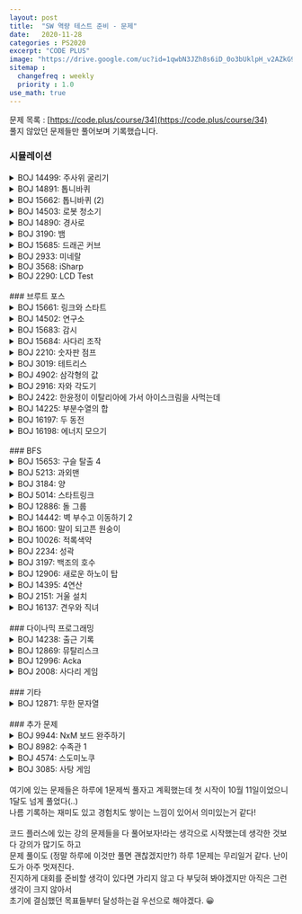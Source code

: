 ```yaml
---
layout: post
title:  "SW 역량 테스트 준비 - 문제"
date:   2020-11-28
categories : PS2020
excerpt: "CODE PLUS"
image: "https://drive.google.com/uc?id=1qwbN3JZh8s6iD_0o3bUklpH_v2AZkG9k"
sitemap :
  changefreq : weekly
  priority : 1.0
use_math: true
---
```

문제 목록 : [https://code.plus/course/34](https://code.plus/course/34)<br>
풀지 않았던 문제들만 풀어보며 기록했습니다.<br>

### 시뮬레이션
<!-- BOJ 14499 : 주사위 굴리기 -->
<details>
<summary>BOJ 14499: 주사위 굴리기</summary>
<div markdown="1">
Link : [https://www.acmicpc.net/problem/14499](https://www.acmicpc.net/problem/14499)<br>
<img src="https://drive.google.com/uc?id=1oOx92IS7jGxbVUM2o3fPFH5jpmsF5n0D" width="100%" height="100%" title="13023.png" alt="?"/><br>

### solution
<script src="https://gist.github.com/yooniversal/f0788d59bc2cc75c7f8cb5c08fd521ac.js"></script>

처음에 문제 설명이 이해가 안가서 좀 애먹었는데<br>
만약 TC에서 출력이 왜 그렇게 나오는지 알았다면 푸는데까지는 그렇게 어렵지 않다.<br>
주사위가 동서남북으로 굴러갈 때 각 값이 어디로 이동해야 하는지만 안다면 적당히 구현해주면 된다.

</div>
</details>

<!-- BOJ 14891 : 톱니바퀴 -->
<details>
<summary>BOJ 14891: 톱니바퀴</summary>
<div markdown="1">
Link : [https://www.acmicpc.net/problem/14891](https://www.acmicpc.net/problem/14891)<br>
<img src="https://drive.google.com/uc?id=1AA0WT1sMydxkKYn1kFYhP4tgthnXcCjA" width="100%" height="100%" title="13023.png" alt="?"/><br>

### solution
<script src="https://gist.github.com/yooniversal/280c6bf720a784ba5bc61589e7dabc18.js"></script>

문제 설명을 따라서 그대로 구현만 하면 된다. 별도로 설명할게 없다.<br>
다만 TC 출력을 처음에 계속 틀려서 뭐가 문젠지 계속 찾아봤는데 적어보자면<br>
처음에 회전할 톱니바퀴의 번호와 방향을 각각 n_0, dir이라고 했을 때<br>
n_0, dir이 먼저 회전되고 이웃한 톱니바퀴는 회전된 n_0 톱니바퀴의 N, S극을 기준으로 회전하는줄 알았다.<br>
그래서 당연히 큐에다 넣고 돌렸는데 계속 엉뚱한 답이 나왔었다..<br>
<br>
사실은 회전된 상태가 기준이 되지 않고 **아무것도 회전하지 않은 초기 상태**에서<br>
n_0부터 이웃된 톱니바퀴로 나아가면서 회전할지 하지 않을지 여부를 체크한 뒤<br>
마지막에 모조리 처리를 해주어야 한다.

</div>
</details>

<!-- BOJ 15662 : 톱니바퀴 (2)-->
<details>
<summary>BOJ 15662: 톱니바퀴 (2)</summary>
<div markdown="1">
Link : [https://www.acmicpc.net/problem/15662](https://www.acmicpc.net/problem/15662)<br>
<img src="https://drive.google.com/uc?id=1ys6rhT8tMZkXG_Ymjss5WySu_7idebbD" width="100%" height="100%" title="13023.png" alt="?"/><br>

### solution
<script src="https://gist.github.com/yooniversal/06b0947dbd9a90079f86fb948e33e275.js"></script>

위에서 풀었던 [BOJ 14891: 톱니바퀴](https://www.acmicpc.net/problem/14891)에서 톱니바퀴 갯수와 출력 내용만 다르다.<br>
적절히 수정해주면 된다.

</div>
</details>

<!-- BOJ 14503 : 로봇 청소기 -->
<details>
<summary>BOJ 14503: 로봇 청소기</summary>
<div markdown="1">
Link : [https://www.acmicpc.net/problem/14503](https://www.acmicpc.net/problem/14503)<br>
<img src="https://drive.google.com/uc?id=1ys6rhT8tMZkXG_Ymjss5WySu_7idebbD" width="100%" height="100%" title="13023.png" alt="?"/><br>

### solution
<script src="https://gist.github.com/yooniversal/9e638e66e9e62f237ff95e169e753c16.js"></script>

뭔가 BFS처럼 보이는 문제지만 현재 위치와 주변 상태를 가지고 1개의 위치만 컨트롤하기 때문에<br>
단순한 구현 문제라고 볼 수 있겠다. 문제에서 제시한 대로 착실하게 구현하면 된다.

</div>
</details>

<!-- BOJ 14890 : 경사로 -->
<details>
<summary>BOJ 14890: 경사로</summary>
<div markdown="1">
Link : [https://www.acmicpc.net/problem/14890](https://www.acmicpc.net/problem/14890)<br>
<img src="https://drive.google.com/uc?id=1S_sP9IhN1y4vT0pJpKLuhqa5dn_8K2Zj" width="100%" height="100%" title="13023.png" alt="?"/><br>

### solution
<script src="https://gist.github.com/yooniversal/07e31c69d734d01c9237f8c95648901e.js"></script>

지켜야 할 조건이 조금 많다. 구현의 묘미는 모든 조건을 빠뜨리지 않도록 꼼꼼히 체크해야하는 점인거 같다.<br>
짜는 동안 구현해야하는 부분중 일부를 머릿속으로만 생각하다가 잊어버려서 나중에 애를 좀 먹었다.<br>
한 행 혹은 한 열을 양쪽으로 스위핑하면서 모든 조건을 통과하면 **지나갈 수 있는 길**로 체크했는데<br>
어렵진 않지만 행과 열을 드나들다보니 좀 헷갈린다. 인덱스를 잘못 적어놔서 이 부분에서도 많이 틀렸다.<br>
전체적으로 구현이 어렵다는 느낌보다는 실수할 여지가 많다는게 더 짚이는 문제.

</div>
</details>

<!-- BOJ 3190 : 뱀 -->
<details>
<summary>BOJ 3190: 뱀</summary>
<div markdown="1">
Link : [https://www.acmicpc.net/problem/3190](https://www.acmicpc.net/problem/3190)<br>
<img src="https://drive.google.com/uc?id=1yUWJevgz1sa060mjgkTxXmNN6kSl6Al-" width="100%" height="100%" title="13023.png" alt="?"/><br>

### solution
<script src="https://gist.github.com/yooniversal/d7a5146bf1a7bc8bd07c4442683e648b.js"></script>

개인적으로 난이도에 비해 구현이 빡셌다. 코드가 길어져서 그런 생각이 들었나 싶기도 하다.<br>
head, tail을 제외한 부분을 body라고 하면 기본적으로 움직이는 방향은 선발대인 head의 기록을 따라간다.<br>
꼬리가 없는 상태에서 사과를 1개 먹으면 tail이 생성되며, 그 다음부터는 body가 생성되는 식이다.<br>
body와 tail을 분리시킨 이유는 head가 특정 time이 돼서 방향을 바꿀 때 맵에 방향을 기록하도록 했는데,<br>
나같은 경우 사과를 먹으면 기존의 body, tail은 값을 유지하도록 하고 이전 head의 위치를 body에 업데이트 하는 방식을 취했다.<br>
이렇게 하면 body에 업데이트되는 녀석은 push_back 되는 바람에 맨 뒤에 위치하게 되고 tail보다 뒤에 위치한다.<br>
맵에 기록된 L, D를 tail이 밟았을 때 없애도록 장치를 만들어놨는데 tail보다 뒤에 나오면 문제가 생길거 같다는 생각이 들었다.<br>
때문에 body와 tail을 분리하도록 했고, 이 때문에 예외 처리가 좀 많아져 코드가 다소 지저분해졌다.<br>
<br>
시뮬레이션 특성상 (난이도가 높지 않다면) 어느 정도 비효율성을 감안하기 때문에 AC받는 코드 유형이 다양해지는게<br>
시뮬레이션 문제의 묘미라고 생각이 든다. 푸는데 좀 오래걸렸다. ㅠㅠ

</div>
</details>

<!-- BOJ 15685 : 드래곤 커브 -->
<details>
<summary>BOJ 15685: 드래곤 커브</summary>
<div markdown="1">
Link : [https://www.acmicpc.net/problem/15685](https://www.acmicpc.net/problem/15685)<br>
<img src="https://drive.google.com/uc?id=144PlvmE8w3svWYIzQr88q_RKWJjxPxbv" width="100%" height="100%" title="13023.png" alt="?"/><br>

### solution
<script src="https://gist.github.com/yooniversal/5ee8f8a971098929017247f003bc256b.js"></script>

직접 TC를 분석해보면 규칙을 금방 찾을 수 있다.<br>
이전까지 그린 방향을 역순으로 탐색하면서 시계방향으로 1번씩 돌려가며 이동하고<br>
이동할 때마다 현재 위치를 표시해준다.<br>
마지막엔 현재 위치를 포함해 오른쪽, 밑, 오른쪽밑(대각선) 총 4칸이 차있으면 값을 갱신해주면 된다.

</div>
</details>

<!-- BOJ 2933 : 미네랄 -->
<details>
<summary>BOJ 2933: 미네랄</summary>
<div markdown="1">
Link : [https://www.acmicpc.net/problem/2933](https://www.acmicpc.net/problem/2933)<br>
<img src="https://drive.google.com/uc?id=1gTEUyXkRiMmYKlJMeUJ69O4v-VgHf1ya" width="100%" height="100%" title="13023.png" alt="?"/><br>

### solution
<script src="https://gist.github.com/yooniversal/572ea171a5bb59a9b64ef82b07a37f30.js"></script>

클러스터를 통째로 컨트롤해야 하기때문에 각 점이 어느 클러스터에 속해있는지 표시하면서 진행했다.<br>
각 턴이 돌아갈 때마다 어떤 클러스터가 밑으로 내려갈지 모르기 때문에 각 클러스터의 번호를 매번 부여해줘야 했다.<br>
또한 각 클러스터가 얼마나 밑으로 내려가야 하는지를 체크하고 구현하는게 좀 까다로웠는데,<br>
각 클러스터의 바닥에 해당되는 미네랄들이 밑으로 얼마나 내려가야하는지 모두 체크한 후 그 중 최솟값이<br>
최종적으로 내려가야하는 거리라는걸 늦게 깨달아서 시간이 오래 걸렸다.

</div>
</details>

<!-- BOJ 3568 : iSharp -->
<details>
<summary>BOJ 3568: iSharp</summary>
<div markdown="1">
Link : [https://www.acmicpc.net/problem/3568](https://www.acmicpc.net/problem/3568)<br>
<img src="https://drive.google.com/uc?id=19iDbKhm6ReBT8pGO_oOoiHJhu4CbKXiv" width="100%" height="100%" title="13023.png" alt="?"/><br>

### solution
<script src="https://gist.github.com/yooniversal/356883356e924a3e321f5728462048ae.js"></script>

변수명의 길이가 1보다 클 수 있다는걸 주의하면 어렵지 않은 문제.

</div>
</details>

<!-- BOJ 2290 : LCD Test -->
<details>
<summary>BOJ 2290: LCD Test</summary>
<div markdown="1">
Link : [https://www.acmicpc.net/problem/2290](https://www.acmicpc.net/problem/2290)<br>
<img src="https://drive.google.com/uc?id=1UY8uQZYRojzCN4Di2L9Q2-KhpqWT3V4t" width="100%" height="100%" title="13023.png" alt="?"/><br>

### solution
<script src="https://gist.github.com/yooniversal/90733284cb0e884f02f0230a1d486f09.js"></script>

각 숫자가 그려지는 패턴만 파악하면 되는 문제다.<br>
어디가 반복되고 어느 기호가 입력받는 s에 대해서 영향을 받는지 파악하면 된다.<br>
세로로 출력하는게 아니고 가로로 출력함에 주의.

</div>
</details>

<br>
### 브루트 포스
<!-- BOJ 15661 : 링크와 스타트 -->
<details>
<summary>BOJ 15661: 링크와 스타트</summary>
<div markdown="1">
Link : [https://www.acmicpc.net/problem/15661](https://www.acmicpc.net/problem/15661)<br>
<img src="https://drive.google.com/uc?id=1gJCpnbh1XxTeli70UX2wkMZX-VEkdQd2" width="100%" height="100%" title="13023.png" alt="?"/><br>

### solution
<script src="https://gist.github.com/yooniversal/4fb94fe9701339aedd8f47312eba775c.js"></script>

[BOJ 14889: 스타트와 링크](https://www.acmicpc.net/problem/14889)와 사실상 같은 문제다.<br>
위 문제에서는 N이 짝수로 주어지고 각 팀의 멤버 수가 동일하게 N/2로 나뉘게 된다.<br>
하지만 이 문제에서는 각 팀 멤버 수가 1명 이상이고 짝수로 떨어진다는 보장이 없다.<br>
<br>
총 인원수가 N이라고 하면 각 팀 멤버 수만 고려했을 때 나오는 경우의 수는 N-1가지이다.<br>
[1, N-1], [2, N-2], ... [N-2, 2], [N-1, 1]이 되는데 사실 가운데의 경우를 제외하고는 고려할 필요가 없다.<br>
이 문제에서는 각 팀 멤버들의 시너지 합을 각각 r1, r2라 했을 때 |r1-r2|의 최소를 구해야 한다.<br>
[1, N-1], [2, N-2] 등의 경우 |r1-r2|가 다른 케이스에 비해 더 크게 나올 수밖에 없다.<br>
<br>
따라서 짝수의 경우 당연히 [N/2, N/2]를, 홀수의 경우 [N/2, N/2+1]을 고려하면 된다.<br>
string에 담고 순열을 돌려 모든 케이스를 탐색하도록 했다.

</div>
</details>

<!-- BOJ 14502 : 연구소 -->
<details>
<summary>BOJ 14502: 연구소</summary>
<div markdown="1">
Link : [https://www.acmicpc.net/problem/14502](https://www.acmicpc.net/problem/14502)<br>
<img src="https://drive.google.com/uc?id=1zeOBt-spQZx1pEhv1EIJ5YpTB4fWW9Nz" width="100%" height="100%" title="13023.png" alt="?"/><br>

### solution
<script src="https://gist.github.com/yooniversal/4465b734aea7e37854ffc7575a3d9ab5.js"></script>

벽을 3개 세워 버이러스의 확산을 최대한 막아야한다. 단, 벽은 무조건 3개를 세워야 한다.<br>
주목할 점은 세로, 가로의 상한선이 8이라는 점이다. 고려해야 할 케이스가 굉장히 적다.<br>
모든 빈 칸(0)에 대해서 벽을 3개 세우기 위해 3중 for문을 이용해도 문제없다. 즉, 브루트 포스로 풀면 된다.

</div>
</details>

<!-- BOJ 15683 : 감시 -->
<details>
<summary>BOJ 15683: 감시</summary>
<div markdown="1">
Link : [https://www.acmicpc.net/problem/15683](https://www.acmicpc.net/problem/15683)<br>
<img src="https://drive.google.com/uc?id=1wCuZpjGdhOAtpEpJNF7juUMmyNgV-ar0" width="100%" height="100%" title="13023.png" alt="?"/><br>

### solution
<script src="https://gist.github.com/yooniversal/7928442e54875e6d70b3518c6360298f.js"></script>

세로, 가로의 상한선이 굉장히 적다. 효율성을 크게 따질 필요가 없는 구현 문제에 속한다고 보면 되겠다.<br>
이 문제가 조금 까다로워질 수 있는건 같은 종류의 CCTV도 각각의 방향이 독립적으로 행동돼야 한다는 점이다.<br>
그리고 다행히도 CCTV는 최대 8개까지만 설치된다. 때문에 맘놓고 재귀로 마지막 CCTV까지 넘어가도록 짤 수 있었다.<br>
solve()는 마지막 CCTV에 도달했을 때 답을 갱신하는데, 만약 맵에 CCTV가 없을 경우 예외처리를 해줘야 한다.<br>
<br>
예전에 구현 문제 유형을 찾아보면서 시도했다가 풀지 못한 문제라 좌절했던 기억이 나는데 이번엔 풀어서 다행이다!

</div>
</details>

<!-- BOJ 15684 : 사다리 조작 -->
<details>
<summary>BOJ 15684: 사다리 조작</summary>
<div markdown="1">
Link : [https://www.acmicpc.net/problem/15684](https://www.acmicpc.net/problem/15684)<br>
<img src="https://drive.google.com/uc?id=1T5hYNWVq_Dv2UzPOOoRVQd4NlaCbsXmZ" width="100%" height="100%" title="13023.png" alt="?"/><br>

### solution
<script src="https://gist.github.com/yooniversal/20d56dd7d19b8c14a22fdf362a7fe7dc.js"></script>

단순한 브루트 포스 문제다. 시간 제한에 거의 걸친 상태로 아슬아슬하게 풀었다.<br>
해당되지 않는 조건은 깔끔하게 가지치기를 해주는게 기본인데 사실 그렇게까지 하지 않아도 풀리는 문제도 꽤 많다.<br>
다만 이 문제의 경우 (내가 푼 것처럼 짰다면) 가지치기를 해주지 않으면 TLE를 면하기 힘들어 보인다.<br>
<br>
구현 문제가 다 그러하듯이 문제 설명에 충실해 짜주면 되지만 생각보다 고려하지 못하는 부분들이 종종 있다.<br>
이 문제에서는 내가 놓은 다리가 옆의 다리와 연결되는지 또는 허공에 다리를 놓는지 꼭 체크해줘야 한다.<br>
이미 놓은 곳에 다리를 놓는다면 WA를 받을 가능성이 높다.

</div>
</details>

<!-- BOJ 2210 : 숫자판 점프 -->
<details>
<summary>BOJ 2210: 숫자판 점프</summary>
<div markdown="1">
Link : [https://www.acmicpc.net/problem/2210](https://www.acmicpc.net/problem/2210)<br>
<img src="https://drive.google.com/uc?id=1HAF99nXel5SAFSKIMa8uLD0v80GqYFb0" width="100%" height="100%" title="13023.png" alt="?"/><br>

### solution
<script src="https://gist.github.com/yooniversal/80d13339ec9dce5f5eb10352e89708ea.js"></script>

상하좌우를 돌면서 만들 수 있는 모든 경우의 수를 구하는 문제.<br>
6자리만 채우면 돼서 BFS로 돌리고 중복 여부는 맵으로 처리했다.

</div>
</details>

<!-- BOJ 3019 : 테트리스 -->
<details>
<summary>BOJ 3019: 테트리스</summary>
<div markdown="1">
Link : [https://www.acmicpc.net/problem/3019](https://www.acmicpc.net/problem/3019)<br>
<img src="https://drive.google.com/uc?id=1hhGyutIXOSCFuBcr7nTd6Qb-7nc9yzcr" width="100%" height="100%" title="13023.png" alt="?"/><br>

### solution
<script src="https://gist.github.com/yooniversal/a6d3de21523874f1e8bab753f6b441a8.js"></script>

각 블럭이 바닥에 닿는 면만 체크해주면 된다.

</div>
</details>

<!-- BOJ 4902 : 삼각형의 값 -->
<details>
<summary>BOJ 4902: 삼각형의 값</summary>
<div markdown="1">
Link : [https://www.acmicpc.net/problem/4902](https://www.acmicpc.net/problem/4902)<br>
<img src="https://drive.google.com/uc?id=1lRaJoj6PpI_ec4DQFEmFtCgQUgLN8r5b" width="100%" height="100%" title="13023.png" alt="?"/><br>

### solution
<script src="https://gist.github.com/yooniversal/7ce7624fbb7fef72e5007c59718b7915.js"></script>

구현하기가 생각보다 빡센 문제다.<br>
크기별로, 위치별로 만들어질 수 있는 모든 삼각형을 고려하면서 그 합을 구해야 하는데 이 부분이 좀 까다로웠다.<br>
N의 범위가 명시돼있지 않은 상황에서 임의로 배열을 선언해서 시도하는건 무의미하다고 생각해서<br>
결론적으로는 힙처럼 각 레벨에 인덱스들이 속하도록 하고 이를 수식으로 처리해줘야 했다.<br>
놓치기 쉬운 부분이 있는데 **역삼각형**도 고려해줘야 한다. 이게 좀 까다롭다.<br>
<br>
시간 초과를 받는다면 인덱스를 하나씩 탐색하며 더하고 있을 확률이 높다.<br>
부분합으로 빠르게 구해주자.

</div>
</details>

<!-- BOJ 2916 : 자와 각도기 -->
<details>
<summary>BOJ 2916: 자와 각도기</summary>
<div markdown="1">
Link : [https://www.acmicpc.net/problem/2916](https://www.acmicpc.net/problem/2916)<br>
<img src="https://drive.google.com/uc?id=1pQsYQhAIQ1HO87GyDKGuOeq2NCLfaGru" width="100%" height="100%" title="13023.png" alt="?"/><br>

### solution
<script src="https://gist.github.com/yooniversal/8138ce557879a33db926cd1760a7fe0f.js"></script>

범위가 적기도 하고 만들어질 수 있는 값이 [0, 360)이어서 브루트 포스로 풀 수 있는 것 같다.<br>
유의할 점은 같은 각을 **여러 번 이용할 수 있고**, 380의 경우 20으로, -20의 경우 340으로 만들어줘야 한다.

</div>
</details>

<!-- BOJ 2422 : 한윤정이 이탈리아에 가서 아이스크림을 사먹는데 -->
<details>
<summary>BOJ 2422: 한윤정이 이탈리아에 가서 아이스크림을 사먹는데</summary>
<div markdown="1">
Link : [https://www.acmicpc.net/problem/2422](https://www.acmicpc.net/problem/2422)<br>
<img src="https://drive.google.com/uc?id=1tvBWIKu3iFnJYBsYM6hlxk0LezJlunbz" width="100%" height="100%" title="13023.png" alt="?"/><br>

### solution
<script src="https://gist.github.com/yooniversal/9520f9ed19a7872b2ffa856510968737.js"></script>

단순 DFS 문제.

</div>
</details>

<!-- BOJ 14225 : 부분수열의 합 -->
<details>
<summary>BOJ 14225: 부분수열의 합</summary>
<div markdown="1">
Link : [https://www.acmicpc.net/problem/14225](https://www.acmicpc.net/problem/14225)<br>
<img src="https://drive.google.com/uc?id=1j0Q0yLIUKOAm_bBO3_wk-YMswFtQTchh" width="100%" height="100%" title="13023.png" alt="?"/><br>

### solution
<script src="https://gist.github.com/yooniversal/9bba776fc04e9be958e548fed63cc350.js"></script>

최대 20자리밖에 안돼서 비트마스킹으로 처리했다.<br>
테마에 딱 맞는 브루트 포스 문제. DFS로 풀어도 되고 딱히 설명할게 없다.

</div>
</details>

<!-- BOJ 16197 : 두 동전 -->
<details>
<summary>BOJ 16197: 두 동전</summary>
<div markdown="1">
Link : [https://www.acmicpc.net/problem/16197](https://www.acmicpc.net/problem/16197)<br>
<img src="https://drive.google.com/uc?id=1Pln7dhxdmNV9hEOVTZYWdTYuBVcLeZ3L" width="100%" height="100%" title="13023.png" alt="?"/><br>

### solution
<script src="https://gist.github.com/yooniversal/a5933a31dacd1bf8df163757595b0056.js"></script>

위치가 서로 다른 동전 2개가 주어지고 단 1개만 빠지도록 하는 최소 이동 횟수를 구해야 한다.<br>
두 동전이 같은 방향으로 동시에 이동한다는 점이 이 문제의 특징이며<br>
각 동전이 이동됐을 때의 상황을 케이스별로 나눠서 처리해야 한다. 가짓수가 많지 않다!<br>
최소 이동 횟수를 구하는 문제여서 BFS로 풀었고 생각보다 구현이 쉬운 편이었다.

</div>
</details>

<!-- BOJ 16198 : 에너지 모으기 -->
<details>
<summary>BOJ 16198: 에너지 모으기</summary>
<div markdown="1">
Link : [https://www.acmicpc.net/problem/16198](https://www.acmicpc.net/problem/16198)<br>
<img src="https://drive.google.com/uc?id=12FNGt_TqQ4FySfYbS3UPfkginfqCdNV9" width="100%" height="100%" title="13023.png" alt="?"/><br>

### solution
<script src="https://gist.github.com/yooniversal/e154ea81c4933210490f6e742ad68b3b.js"></script>

선택된 원소를 제거하면서 진행하는데 특화된 자료형과 메소드가 있었다면 더할 나위 없겠지만<br>
나는 그런 자료형을 몰라서 N도 10까지밖에 안늘어나니 브루트 포스로 해결했다.

</div>
</details>

<br>
### BFS
<!-- BOJ 15653: 구슬 탈출 4 -->
<details>
<summary>BOJ 15653: 구슬 탈출 4</summary>
<div markdown="1">
Link : [https://www.acmicpc.net/problem/15653](https://www.acmicpc.net/problem/15653)<br>
<img src="https://drive.google.com/uc?id=1RNSuzEIfsVqdQ2iWux94osnQI2KwLKKF" width="100%" height="100%" title="13023.png" alt="?"/><br>

<details>
<summary>Solution</summary>
<div markdown="1">
<script src="https://gist.github.com/yooniversal/16c5a0a4078b205cacea846e95f90a45.js"></script>
</div>
</details>

코드가 너무 길어서 접었다(..)<br>
이 문제는 [BOJ 13460: 구슬 탈출 2](https://www.acmicpc.net/problem/13460)에서 움직이는 횟수가 10번 이상일 경우 -1을 출력하는<br>
조건만 사라진 상태라서 이전에 썼던 코드 중 1줄만 지워서 AC를 받았다.<br>
(전에 풀면서 너무 고생했던 기억이 나서 처음부터 짜기가 싫었다)<br>
<br>
움직인 횟수가 10회 이상일 때 while문을 빠져나오도록 하는 줄만 삭제했는데 통과할 수 있었던 이유는<br>
빨간 구슬을 구멍으로 빼낼 수 없는 상황이 되려면 지나갔던 위치를 계속 도는 경우만 존재하므로(무한 루프)<br>
이 케이스는 중복을 체크하는 조건문(chk)에서 탈락이 되기 때문에 다시 큐로 들어가지 않는다.<br>
따라서 계속 돌려주면 큐가 비게되고 마지막에 -1을 출력하게 된다.<br>
나중에 시간이 되면 줄을 좀 줄여봐야겠다. 너무 길다..

</div>
</details>

<!-- BOJ 5213: 과외맨 -->
<details>
<summary>BOJ 5213: 과외맨</summary>
<div markdown="1">
Link : [https://www.acmicpc.net/problem/5213](https://www.acmicpc.net/problem/5213)<br>
<img src="https://drive.google.com/uc?id=1VpyBoaQIdekZnmefdIP8EtuZddkG1nHq" width="100%" height="100%" title="13023.png" alt="?"/><br>

### solution
<script src="https://gist.github.com/yooniversal/00029642f28a351d036bb62c7a2c0c8b.js"></script>

문제 설명이 엄청 길다. 놀랍게도 절반 이상이 푸는데 필요없는 내용이다!<br>
행 번호가 홀수인지 짝수인지에 따라서 놓을 수 있는 타일 수도 다르고 놓이는 블록의 바운더리도 다르다.<br>
전형적인 BFS지만 생각보다 까다롭다.<br>
마지막으로 도달한 타일 번호를 END번이라 하면 직전에 있었던 타일 번호를 PREV[END]에 저장하고<br>
시작점까지 역으로 도달하면서 답을 만들면 된다.<br>
다른 타일로 옮겨갈 때에는 인접한 블럭의 수가 서로 같아야 하고 같은 타일이면 상관없음에 유의하자.<br>
<br>
**마지막 줄의 마지막 타일로 이동할 수 없는 경우가 존재할 수 있다. 이 경우에는 번호가 가장 큰 타일로 이동하면 된다.**<br>
나같은 경우 이 말이 이해가 안가서 qna, 다른 분들의 풀이를 참고하면서 알아봤는데<br>
도달할 수 있는 타일 중에 번호가 제일 높은 타일로 이동하라는 말임을 알게됐다. (위 코드에선 target이 해당됨)<br>
어차피 마지막 줄 반대편의 타일이 가장 높은 타일 번호이므로 어쨌거나 **도달 가능한 가장 높은 번호의 타일**을 찾으면 되겠다.

</div>
</details>

<!-- BOJ 3184: 양 -->
<details>
<summary>BOJ 3184: 양</summary>
<div markdown="1">
Link : [https://www.acmicpc.net/problem/3184](https://www.acmicpc.net/problem/3184)<br>
<img src="https://drive.google.com/uc?id=1QatOAnb8LgmLv82vRFEpUBO1iYxBBNeT" width="100%" height="100%" title="13023.png" alt="?"/><br>

### solution
<script src="https://gist.github.com/yooniversal/39811ba9bf50f4b84afa0d6991fc3ffb.js"></script>

영역별로 있는 양과 늑대의 수를 파악해 답을 갱신하는 문제. DFS 풀이.<br>
[BOJ 3187: 양치기 꿍](https://www.acmicpc.net/problem/3187)과 아예 같은 문제.

</div>
</details>

<!-- BOJ 5014: 스타트링크 -->
<details>
<summary>BOJ 5014: 스타트링크</summary>
<div markdown="1">
Link : [https://www.acmicpc.net/problem/5014](https://www.acmicpc.net/problem/5014)<br>
<img src="https://drive.google.com/uc?id=1nd5JO77FqY1h9mDIfIljfTRr7ByhJoZm" width="100%" height="100%" title="13023.png" alt="?"/><br>

### solution
<script src="https://gist.github.com/yooniversal/69ba8727b5b5390969263d46e7fdef30.js"></script>

현재 위치에서 위로 U, 아래로 D만큼 움직일 수 있고 G층까지 도달할 수 있는 최소 횟수를 출력하는 BFS 문제다.<br>
변수가 딱히 많지 않아서 구현하는데 어렵지 않다.<br>
2번 TC를 검토해보면 알겠지만 이동하려는 층이 F층을 넘으면 안된다. 당연히 0층 이하로도 이동할 수 없다.<br>
이 점만 유의한다면 쉽게 통과할 수 있다.

</div>
</details>

<!-- BOJ 12886: 돌 그룹 -->
<details>
<summary>BOJ 12886: 돌 그룹</summary>
<div markdown="1">
Link : [https://www.acmicpc.net/problem/12886](https://www.acmicpc.net/problem/12886)<br>
<img src="https://drive.google.com/uc?id=10GSl0z2nxenL5h-N7H7Lf-ATFr7gNiT5" width="100%" height="100%" title="13023.png" alt="?"/><br>

### solution
<script src="https://gist.github.com/yooniversal/49e0956b33ba844851e777500b904b97.js"></script>

BFS라는 컨셉으로 풀긴 했으나 A, B, C가 갈 수록 값이 어떻게 변할지 가늠이 가지 않았었다. (생각이 짧았었다)<br>
때문에 중복을 체크하는 chk를 정적인 배열로 선언해 O(1)만에 처리하는 일반적인 방법말고 map을 사용했다.<br>
map으로 중복을 체크해도 풀리긴 풀린다. 시간 제한이 2초여서 넉넉하게 돌아간다.<br>
(넘겨주는 자료형에 따라 달라질 수 있는데 640ms부터 1168ms까지 나왔었다. 정말 무식하게 풀었다)<br>
<br>
이렇게 오래걸릴리 없다고 생각이 들어서 찾아보고 정리를 해서 코드를 고쳤더니 16ms까지 받을 수 있었다.<br>
위 코드는 수정된 코드이며 수정한 부분에 대한 아이디어는 다음과 같다.<br>
```
1. 수정하려는 대상 X, Y에 대해서 작은게 X고 큰게 Y라면 각각 X+X, Y-X이다. 변화량이 0이다.
즉, 총합은 일정하게 유지된다.
2. A, B, C가 주어졌을 때, 종류마다 '몇 개'가 있는지 궁금하지 어떤 '종류'인지는 알 필요가 없다.<br>
즉, 순서가 중요하지 않다는 말이다. 때문에 정렬을 통해 항상 값을 오름차순으로 유지하자.
3. 위의 1, 2번을 종합하면 SUM = A+B+C라고 했을 때 항상 C=SUM-(A+B)를 의미한다.
값 2개가 정해지면 나머지 값은 정해진다는 말이다. 때문에 chk를 2차원 배열로 설정하면 된다.
4. 인풋으로 들어오는 A, B, C의 상한은 각각 500이다. 즉 SUM의 상한은 1500이 된다.
그러므로 chk[1501][1501]로 선언하면 메모리 상으로 문제가 발생하지 않는다.
```

</div>
</details>

<!-- BOJ 14442: 벽 부수고 이동하기 2 -->
<details>
<summary>BOJ 14442: 벽 부수고 이동하기 2</summary>
<div markdown="1">
Link : [https://www.acmicpc.net/problem/14442](https://www.acmicpc.net/problem/14442)<br>
<img src="https://drive.google.com/uc?id=1oLvSWM5nOMNRqeGLYN4ge-ibUoGiGEL6" width="100%" height="100%" title="13023.png" alt="?"/><br>

### solution
<script src="https://gist.github.com/yooniversal/79b7bb2bbd4db295a71993dd6c20f111.js"></script>

벽을 k개 이하로 부수면서 도착 지점으로 가는 최단 경로를 구하는 문제다.<br>
일반적인 길찾기 문제처럼 BFS 구조를 유지하되 조금 다른점이 있는데 정리하면 다음과 같다.<br>

벽을 부순 횟수는 다른 경로에 영향을 준다.<br>
(x, y)로 도달하는 경로1, 경로2가 존재하고 각각 도달했을 때 벽을 부숴온 횟수가 a, b라고 하자. (a>=b)<br>
BFS는 최단 경로를 취하므로 각각의 경로는 (x, y)에 최단 경로로 도착한다.<br>
<br>
경로2가 경로1보다 먼저 도착한 상태라고 가정하면<br>
이 때 벽을 더 많이(또는 같게) 부숴온 경로1은 경로2보다 벽을 더 부술 기회가 없으므로<br>
이후에 벽을 부숴서 최단거리로 도착하는 경우를 놓칠 수 있으므로 업데이트하지 않는다.<br>
반대로 경로1이 먼저 도착했다면 경로2가 벽을 덜 부쉈으므로 경로1의 흔적을 무시하고 나아가면 된다.<br>
<br>
위 코드에서 chk[x][y]는 (x, y)에 도착했을 때 부숴온 벽의 갯수를 의미한다.<br>
일반적인 BFS라면 중복 체크용으로 bool 타입으로 설정했겠지만 위의 내용을 반영하기 위해 int 타입으로 설정해줬다.

</div>
</details>

<!-- BOJ 1600: 말이 되고픈 원숭이 -->
<details>
<summary>BOJ 1600: 말이 되고픈 원숭이</summary>
<div markdown="1">
Link : [https://www.acmicpc.net/problem/1600](https://www.acmicpc.net/problem/1600)<br>
<img src="https://drive.google.com/uc?id=1UGWvLWOq751BJ6dwUmvPRoTZc6jr3kVG" width="100%" height="100%" title="13023.png" alt="?"/><br>

### solution
<script src="https://gist.github.com/yooniversal/3c35b37a5f5550f504d14844164cf9f7.js"></script>

바로 위에서 푼 [문제](https://www.acmicpc.net/problem/14442)에서 풀었던 방법으로 풀어본다고 막 제출했다가 다 틀렸다.<br>
하지만 주목해야할 점은 비슷하다. 위에선 벽을 부순 횟수였다면 여기선 **말의 움직임 가능 횟수**가 포인트다.<br>
중복을 체크하는 배열을 잘 설정해야 하는데, 위 코드에서는 chk[x][y][k]로 설정했고<br>
말의 움직임으로 이동할 경우 chk[nx][ny][k-1]을, 걸어갈 때는 chk[nx][ny][k]를 체크해주면 된다.<br>
((nx, ny)는 다음으로 이동할 좌표를 말한다)

</div>
</details>

<!-- BOJ 10026: 적록색약 -->
<details>
<summary>BOJ 10026: 적록색약</summary>
<div markdown="1">
Link : [https://www.acmicpc.net/problem/10026](https://www.acmicpc.net/problem/10026)<br>
<img src="https://drive.google.com/uc?id=1LhiqqINmzqxAx4xt1TZ3QlCXQ8ufoHNB" width="100%" height="100%" title="13023.png" alt="?"/><br>

### solution
<script src="https://gist.github.com/yooniversal/50546e435a16b9f23c8bcae65cac53b4.js"></script>

[BOJ 1012: 유기농 배추](https://www.acmicpc.net/problem/1012)와 같은 문제.<br>
BFS로는 풀이가 떠오르지 않아서 DFS로 풀었다.

</div>
</details>

<!-- BOJ 2234: 성곽 -->
<details>
<summary>BOJ 2234: 성곽</summary>
<div markdown="1">
Link : [https://www.acmicpc.net/problem/2234](https://www.acmicpc.net/problem/2234)<br>
<img src="https://drive.google.com/uc?id=1AL4Yw30pbK2eivHXGhXAOBkWVUB51hyI" width="100%" height="100%" title="13023.png" alt="?"/><br>

### solution
<script src="https://gist.github.com/yooniversal/79d1215107ea19df6e8ebbaff804bdd2.js"></script>

DFS로 풀었다.<br>
각 영역을 조사하면서 그 영역의 갯수 그리고 넓이(용량)의 정보를 얻는게 먼저다.<br>
이를 위해서 DFS로 탐색하도록 했으며, 이 문제는 특이하게도 벽의 정보를 비트마스킹으로 처리해야 한다.<br>
또한 벽을 1개만 제거했을 때 얻을 수 있는 가장 넓은 방의 크기를 얻기 위해 인접한 방의 정보가 있어야 한다!<br>
<br>
영역밖으로 넘어가는 부분은 OOB(x, y)로 처리해 넘어가지 못하도록 했고,<br>
그렇지 않은 경우엔 지나갔는지 중복 체크를 하기 전에 이동하려는 위치로 가는 길에 벽이 쳐져있는지 확인해준다.<br>
쳐져있다면 다른 영역일 가능성이 있다는 뜻이므로 그 영역의 방번호와 현재 영역의 방번호가 다른지 체크해주자.<br>
같으면 벽만 쳐져있는 같은 영역이므로 넘어가고, 다르다면 이미 담았는지 중복 체크를 해준 후 중복이 안되면 담아준다.<br>
<br>
위의 과정을 통해 맵의 모든 영역을 탐색해 방의 갯수, 각 방의 넓이, 인접한 방의 정보를 얻었다.<br>
벽을 1개 부숴서 가장 넓은 방의 크기를 얻는다는건 인접한 각각 다른 방들과 넓이를 합쳤을 때 최댓값을 구한다는 말이므로<br>
각 방에서 인접한 방을 돌면서 넓이 합의 최대를 구해주면 되겠다.

</div>
</details>

<!-- BOJ 3197: 백조의 호수 -->
<details>
<summary>BOJ 3197: 백조의 호수</summary>
<div markdown="1">
Link : [https://www.acmicpc.net/problem/3197](https://www.acmicpc.net/problem/3197)<br>
<img src="https://drive.google.com/uc?id=151u3jBiXweLiUDsj39H5v5kNW0xbf0YF" width="100%" height="100%" title="13023.png" alt="?"/><br>

### solution
<script src="https://gist.github.com/yooniversal/cd32d17404709a7dba2e100d3563c909.js"></script>

일단은 BFS 문제인데, BFS만 이용해서는 시간초과를 피하기 힘들다.<br>
Union-Find가 카테고리에 걸려있어서 이걸로 푸는게 가능한가 생각해보다 답이 안나와서 포기했고<br>
계속 시간초과와 싸움을 하다가 결국엔 qna를 참고해서 이분 탐색으로 풀었다.<br>
<br>
각 얼음이 언제 녹는지를 BFS를 통해 전처리하고 그 결과를 MAP에 저장한다.<br>
그리고 백조를 BFS(다른 백조를 찾는 BFS)에 돌려야 하는데 MAP[x][y]의 값이 **건널 수 있는 시간**보다 크면<br>
건널 수 없는 것으로 처리한다. 물론 **건널 수 있는 시간**은 이분 탐색으로 매번 정하도록 한다.
<br>
되게 쉽게 풀줄 알았는데 아침부터 엄청 애먹었다.

</div>
</details>

<!-- BOJ 12906: 새로운 하노이 탑 -->
<details>
<summary>BOJ 12906: 새로운 하노이 탑</summary>
<div markdown="1">
Link : [https://www.acmicpc.net/problem/12906](https://www.acmicpc.net/problem/12906)<br>
<img src="https://drive.google.com/uc?id=15bop6rvnpVPdt-2FfssbVAWZ8IYK7jbJ" width="100%" height="100%" title="13023.png" alt="?"/><br>

### solution
<script src="https://gist.github.com/yooniversal/76ffa0583f79a9f0c5da0992e4b0b7ff.js"></script>

기본적인 BFS 접근과 똑같이 하면 된다.<br>
현재 위치가 1번이라면 2, 3번에 블럭을 옮겨 담는 경우,<br>
현재 위치가 2번이라면 1, 3번에 블럭을 옮겨 담는 경우,<br>
현재 위치가 3번이라면 1, 2번에 블럭을 옮겨 담는 경우<br>
매 케이스마다 총 6가지 경우의 수를 큐에 계속 넣어주면 된다.<br>
다만 중복을 처리하는 부분이 다르므로 이 부분을 map으로 처리했다. (당연히 다른 방법도 존재함)

</div>
</details>

<!-- BOJ 14395: 4연산 -->
<details>
<summary>BOJ 14395: 4연산</summary>
<div markdown="1">
Link : [https://www.acmicpc.net/problem/14395](https://www.acmicpc.net/problem/14395)<br>
<img src="https://drive.google.com/uc?id=15bop6rvnpVPdt-2FfssbVAWZ8IYK7jbJ" width="100%" height="100%" title="13023.png" alt="?"/><br>

### solution
<script src="https://drive.google.com/uc?id=13QgJjxwyGRRJw9ywzfUHqh_P7LW6vh3Y"></script>

아스키 코드 순서대로 큐에 담을 수 있도록 BFS를 짜주면 딱히 주의할게 없다.

</div>
</details>

<!-- BOJ 2151: 거울 설치 -->
<details>
<summary>BOJ 2151: 거울 설치</summary>
<div markdown="1">
Link : [https://www.acmicpc.net/problem/2151](https://www.acmicpc.net/problem/2151)<br>
<img src="https://drive.google.com/uc?id=1vE1EuHyW2U8939h53xmJ-1dRN_IPvW2N" width="100%" height="100%" title="13023.png" alt="?"/><br>

### solution
<script src="https://gist.github.com/yooniversal/312425305c60c5d3ed8bee1f11d62c51.js"></script>

qna 반례를 찾지 않았다면 풀 수 있었을까 싶은 문제. 주의해야할 점이 많다.<br>
일단 이 문제는 이동하는 위치마다 카운트하지 않으므로 가장 먼저 도착했더라도 **최적 경로가 아닐 수 있다**.<br>
때문에 도착하는 경우의 수들 중 거울 설치 갯수가 최소가 되는 값을 취해야 한다. 다 돌아야 한다는 말이다.<br>
<br>
문제를 대충 읽어서 '!'마다 무조건 거울을 설치하면 안된다. ~~제 얘기입니다~~<br>
거울은 45도 틀어진 상태로 설치가 되지만, 빛이 90도 **또는** 270도로 꺾여서 갈 수 있다.<br>
visited를 bool타입으로 사용한다면 visited[x][y][cnt][dir]로 설정하게 될텐데 cnt가 곧 visited가 되도록<br>
int타입으로 설정하자. (설치 갯수가 50개를 넘지 않을거라 생각했는데 시원하게 WA를 받았다)<br>
<br>
배울게 많았던 문제다. 물론 꼼꼼한 분들이라면 그냥 통과했을 가능성이 높다(..)

</div>
</details>

<!-- BOJ 16137: 견우와 직녀 -->
<details>
<summary>BOJ 16137: 견우와 직녀</summary>
<div markdown="1">
Link : [https://www.acmicpc.net/problem/16137](https://www.acmicpc.net/problem/16137)<br>
<img src="https://drive.google.com/uc?id=1ASsr9KZN8FcwTAGMMFhBxzOWgdr_iclQ" width="100%" height="100%" title="13023.png" alt="?"/><br>

### solution
<script src="https://gist.github.com/yooniversal/ce26d6c5d977c249927853d9886fa6b1.js"></script>

설명만으로는 이해가 안갔던 문제다. 처음에 쭉 읽고나서 몇 가지 의문인 것들도 있고 막막하기도 했었다.<br>
qna를 보면서 푸는데 도움이 됐던 (사실 문제를 잘 읽으면 다 있는) 추가 설명들은 다음과 같다.<br>
```
1. 오작교는 반드시 1개만 설치할 수 있다.
2. 제자리에 있을 수 있다.
3. 설치할 오작교는 '설치한 시점으로부터' M번마다 재설치되는게 아니고
탐색을 시작하기 전에 처음부터 이미 설치되있다고 생각해야 한다.
(기본으로 설치된 오작교와 똑같다고 봐야 함)
```
<br>
N은 10까지 커질 수 있으므로 BFS를 여러번 돌려도 시간 초과를 받지 않을거라 생각이 들어서<br>
오작교를 설치할 수 있는 곳마다 설치를 하고 BFS를 돌리면서 도달하는 최단 거리를 구해줬다.

</div>
</details>

<br>
### 다이나믹 프로그래밍
<!-- BOJ 14238: 출근 기록 -->
<details>
<summary>BOJ 14238: 출근 기록</summary>
<div markdown="1">
Link : [https://www.acmicpc.net/problem/14238](https://www.acmicpc.net/problem/14238)<br>
<img src="https://drive.google.com/uc?id=1OtATTkM63Bhm9GQMlJ475lT4itV8R7bD" width="100%" height="100%" title="13023.png" alt="?"/><br>

### solution
<script src="https://gist.github.com/yooniversal/79f3aa48c987c14347455d446c15edb7.js"></script>

이 문제 덕분에 5차원 배열은 처음 선언해봤다. ㄷㄷ
DP[길이][B의 개수][C의 개수][B 사용 가능 칸까지 남은 칸 수][C 사용 가능 칸 까지 남은 칸 수]<br>
로 설정했고 길이가 짧은 덕분에 메모리도 많이 먹지 않았다.<br>
<br>
[BOJ 12969: ABC](https://www.acmicpc.net/problem/12969) 문제도 비슷하게 문자열을 다루는 DP 유형인데<br>
못풀어서 풀이를 참고했던게 이 문제에 도움이 됐다.<br>
특정 문자열이 조건을 만족하는지 여부만 체크하면 되기 때문에 캐시를 bool타입으로 설정해도 된다.<br>
B 사용 가능 칸, C 사용 가능 칸까지 남은 칸 수는 조건에 맞춰서 사용시마다 각각 +1, +2이 되며<br>
이외 문자를 사용할 시 해당 값이 0이 아니라면 0이 될 때까지 -1을 해줘야 한다. (0이 되면 문자를 쓸 수 있게 되니까)<br>
B, C의 갯수는 B 또는 C를 사용할 때마다 카운트 해주면 된다.<br>
점화식만 세운다면 딱히 어려울게 없다. 다만 bool타입으로는 탑다운을 처음 짜봐서 신선한 경험이었다.

</div>
</details>

<!-- BOJ 12869: 뮤탈리스크 -->
<details>
<summary>BOJ 12869: 뮤탈리스크</summary>
<div markdown="1">
Link : [https://www.acmicpc.net/problem/12869](https://www.acmicpc.net/problem/12869)<br>
<img src="https://drive.google.com/uc?id=136q8RftMJOMhktfy2slNYzBtR-pvQ4lu" width="100%" height="100%" title="13023.png" alt="?"/><br>

### solution
<script src="https://gist.github.com/yooniversal/e610d117e40d6a51ca13dfc74a6b751c.js"></script>

데미지를 입는 SCV가 3개 뿐이어서 경우의 수가 많지 않다!<br>
다만 브루트 포스로는 TLE를 피할 수 없으니 DP로 풀어야 한다.<br>
<br>
체력이 0 이하가 되는 경우 인덱스는 0 미만이 될 수 없기때문에 0으로 설정해주도록 하면서<br>
데미지를 가하는 모든 경우의 수에 대해 재귀를 돌리면 된다.

</div>
</details>

<!-- BOJ 12996: Acka -->
<details>
<summary>BOJ 12996: Acka</summary>
<div markdown="1">
Link : [https://www.acmicpc.net/problem/12996](https://www.acmicpc.net/problem/12996)<br>
<img src="https://drive.google.com/uc?id=1hfSa9hnbFkCD6_i6Q0BWhAkPk8QRcw8C" width="100%" height="100%" title="13023.png" alt="?"/><br>

### solution
<script src="https://gist.github.com/yooniversal/ebf55c28bc2f4a6edcb40f505b8174f6.js"></script>

강사 3명을 A, B, C라 할 때 각 앨범에 참여하는 경우의 수를 구하는 문제다. DP로 풀어야 한다.<br>
f(앨범 수, A 기회, B 기회, C 기회) : A, B, C가 앨범을 고르는 경우의 수<br>
기저 사례를 잘 설정해놓고 앨범을 선택하는 경우의 수를 모두 재귀로 돌려주도록 하자.

</div>
</details>

<!-- BOJ 2008: 사다리 게임 -->
<details>
<summary>BOJ 2008: 사다리 게임</summary>
<div markdown="1">
Link : [https://www.acmicpc.net/problem/2008](https://www.acmicpc.net/problem/2008)<br>
<img src="https://drive.google.com/uc?id=1vcBjkAHvo_ghM5Y__qDFMg2gn6cWzSY2" width="100%" height="100%" title="13023.png" alt="?"/><br>

### solution
<script src="https://gist.github.com/yooniversal/9f527b98024ef4438cdc488829d4e1af.js"></script>

DP 문제.<br>
현재 위치를 cur이라 한다면 이동했을 때 사다리는 cur-1, cur+1밖에 없다.<br>
따라서 주변을 제외한 사다리를 고려할 필요가 없다. (재귀가 해결해줄 것임)<br>
일단 점화식을 다음과 같이 세워줬다.<br>
f(현재 위치, 마지막으로 건넌 다리 번호) : 현재 위치에서 도착지 b까지 가는데 드는 최소 비용<br>
<br>
우선 인풋으로 다리(가로선)의 정보를 받을 때 각 다리에 번호를 매겨서 bridge[세로선 번호]에 담아줬다.<br>
이렇게 담아준 다리의 정보들은 현재 위치에서 갈 수 있는 경우의 수에 대해 영향을 주게 된다!<br>
다리의 번호를 1부터 시작하도록 하고, 시작점 a에서 0번 다리를 건넌걸로 시작하자.<br>
그럼 a번 사다리에서는 위에서 말했듯이 a-1, a+1로만 이동할 수 있게된다.<br>
이 때 이동하면서 **있는 사다리로 갈지, 사다리를 만들어서 갈지 여부에 따라 케이스 분류를 해줘야 한다**.<br>
0번 사다리를 건넌 상태이므로 a-1번 사다리에 놓여진 다리나 a번에 놓여진 다리 중 1번 이상인 다리가 있으면<br>
별도의 비용 없이 건너갈 수 있다. 있는지 여부는 canMove()를 통해서 찾아주도록 했다. (이분 탐색)<br>
물론 사다리가 있든 없든 사다리를 만들어서 이동할 수도 있다. 이 때는 Y의 비용을 추가하고 이동한다.<br>
만약 현재 위치가 cur인데 왼쪽으로, 오른쪽으로 가는 다리가 없다면 바로 갈 수 있으므로 0을 반환하도록 해주자.

</div>
</details>

<br>
### 기타

<!-- BOJ 12871: 무한 문자열 -->
<details>
<summary>BOJ 12871: 무한 문자열</summary>
<div markdown="1">
Link : [https://www.acmicpc.net/problem/12871](https://www.acmicpc.net/problem/12871)<br>
<img src="https://drive.google.com/uc?id=1HqpEsvLlukRttMxjPgqfJpIiN8mGhA_3" width="100%" height="100%" title="13023.png" alt="?"/><br>

### solution
<script src="https://gist.github.com/yooniversal/a160ad847eb1c9eb3b7eadc18c97f709.js"></script>

문자열 s, t의 길이가 같을 때까지 각각 반복해서 문자열을 완성해준 후<br>
하나씩 비교하면서 같은지 여부를 확인한다.

</div>
</details>

<br>
### 추가 문제

<!-- BOJ 9944: NxM 보드 완주하기 -->
<details>
<summary>BOJ 9944: NxM 보드 완주하기</summary>
<div markdown="1">
Link : [https://www.acmicpc.net/problem/9944](https://www.acmicpc.net/problem/9944)<br>
<img src="https://drive.google.com/uc?id=1atLPTDPGXXC7SShwTBdpfC-LbDLXlemD" width="100%" height="100%" title="13023.png" alt="?"/><br>

### solution
<script src="https://gist.github.com/yooniversal/60fd8872866ae81c75a74c7b3576ffe5.js"></script>

DFS로 구현해주면 된다. 문제에서 요구하는 조건이 조금 특이해서 구현 문제지만 골드3으로 설정된 것 같다.<br>
<br>
기본적으로 모든 빈 칸에서 DFS를 돌리는 방식으로 구현했다.<br>
밟은 빈 칸의 수를 세는게 아니라 **(첫 방향을 포함해) 몇 번의 방향 전환을 했는지**를 찾아야 한다.<br>
때문에 방향이 정해졌다면 벽 또는 지나온 칸을 만나기 전까지는 계속 나아가도록 구현을 해줘야 한다.<br>
이 부분은 DFS 내부에 while문으로 처리해줬고, DFS가 끝난 후에는 다음 DFS에 영향을 주면 안되므로<br>
다시 while문을 통해 지나갔던 길을 돌아오면서 visited[x][y] = false를 해줘야 한다.<br>
(위 코드에서는 visited를 쓰지 않았다. 벽으로 표시해도 사실상 상관없어서 똑같이 처리해줬다.)<br>
<br>
단, 기저 사례는 **움직일 수 없는 상태**여야 한다.<br>
움직일 수 없다면 remain(밟을 수 있는 빈칸의 수)이 0일 때 cnt(방향 전환 횟수)를 반환하고<br>
그렇지 않다면 0을 반환하도록 설정해주자.<br>
<br>
이전에 비슷한 문제를 풀었어서 구현은 그렇게 오래 걸리지 않았는데..<br>
어떤 반례에서 걸리는진 모르겠으나 계속 WA를 받아서 여러번 갈아치우고 겨우 AC 받았다.

</div>
</details>

<!-- BOJ 8982: 수족관 1 -->
<details>
<summary>BOJ 8982: 수족관 1</summary>
<div markdown="1">
Link : [https://www.acmicpc.net/problem/8982](https://www.acmicpc.net/problem/8982)<br>
<img src="https://drive.google.com/uc?id=1U7em_38Dfkymo4YJ75081h6lsXDbE7sI" width="100%" height="100%" title="13023.png" alt="?"/><br>

### solution
<script src="https://gist.github.com/yooniversal/030e8d75a62d052378c5b5738c3b3773.js"></script>

구현 문제. 문제 설명과 그림부터 풀기 싫게 생겼다. 😂<br>
<br>
개인적으로 조금 삐그덕 댔던 부분은 주어진 좌표를 활용하는 부분이었다.<br>
가령 바닥의 수평선분 (x, y)가 (3, 2), (4, 2)이 주어지면 이걸 이었을 때 가로 1칸을 차지해야 하는데<br>
곧이 곧대로 좌표를 이용하면 a[3][2], a[4][2]를 쓰게되고 이건 1칸이 아니라 2칸을 쓰는거라서 골치아팠다.<br>
여기서 문제가 생기면 바닥 바운더리를 의미하는 좌표값을 입력받아도 의미가 없다. 때문에 이 부분을 좀 고민했다.<br>
좌표를 가지고 어떻게 장난쳐야 문제 설명에 있는 그림과 같은 정보를 가질 수 있을까 TC를 분석해보다가<br>
어떻게 끼워맞출 수 있는 방법을 찾아냈다. 이를 처리하는 방법은 분명 다양하겠지만 나같은 경우 이렇게 처리했다.<br>
<br>
TC 1번을 예로 들어보자. 먼저 각 열에 물이 얼마나 차있는지를 나타내야 한다.<br>
일단 처음 주어진 좌표 5개를 그림에 표시해보면 다음과 같다.<br>
왼쪽 그림은 문제 설명에 충실한 상태이고 오른쪽은 내가 처리한 방식을 나타낸 그림이다.<br>
<img src="https://drive.google.com/uc?id=1W23KaeCK1p5KGmhJpMrSn8KvbOI3rDRI" width="60%" height="60%" title="3392_5.png" alt="?"/><br>

오른쪽처럼 0열, 1열에 채워지는 물의 양은 (1, 5), (2, 3)만 이용했다.<br>
굳이 수직 선으로 이동하는 좌표의 정보를 반영할 이유가 없다. 그냥 바로 y값만큼 부어주면 된다.<br>
다만 x는 열이 0번부터 시작하므로 1씩 줄여서 반영해야 한다.<br>
또 주의할 점이 있다면 위와 다르게 서로 x좌표의 차이가 2 이상일 때는 그 사이의 열에도 같은 양을 부어야 한다.<br>
(인풋에서 좌표 (3, 4), (5, 2)가 바로 그 예다)<br>
<br>
이렇게 모든 열에 부어야 하는 물의 양을 처리해줬다면 이제 구멍이 났을 때를 처리해줘야 한다.<br>
이 부분은 구현하기 쉽다. (a, b), (c, b)가 주어졌다면 일단 a열은 무조건 물의 양이 0이 된다. (water[a] = b)<br>
이 때 없애는 기준이 되는 값을 h라 하자. 초기값은 b가 된다. (h = b)<br>
그럼 이제 양쪽으로 값을 반영해 나가면 되는데 **초기 물 양 - h >= 0**일 때만 h를 빼줘야 한다.<br>
0보다 작다면 그 위치는 값이 0이 되고 **h는 그 위치의 초기 물 양과 같아진다**. 즉, 기준이 바뀌게 된다.<br>
물론 구멍이 여러 케이스가 존재하므로 한 열에서 빠지는 케이스가 여러 번 나올 수 있는데 남은 양의 최솟값을 취하면 되겠다.<br>
<br>
머리 아파~

</div>
</details>

<!-- BOJ 4574: 스도미노쿠 -->
<details>
<summary>BOJ 4574: 스도미노쿠</summary>
<div markdown="1">
Link : [https://www.acmicpc.net/problem/4574](https://www.acmicpc.net/problem/4574)<br>
<img src="https://drive.google.com/uc?id=1SeOtSvwoXqdCHn9DGUnGtkjzG2NzSPwl" width="100%" height="100%" title="13023.png" alt="?"/><br>

### solution
<script src="https://gist.github.com/yooniversal/536377ef523a6622f9796f8522c91871.js"></script>

문제에 그림이 들어갔는데 그 그림이 컬러면서 설명이 좀 긴거같으면 ~~구현 문제 특~~ 일단 머리가 아프다.<br>
<br>
이 문제는 [BOJ 2580: 스도쿠](https://www.acmicpc.net/problem/2580)에서 한 단계 더 나아간 버전이다.<br>
이전에는 1x1 칸씩 가로, 세로, 블럭을 체크하고 값을 갱신했다면 이번엔 1x2 또는 2x1을 갱신해야 한다.<br>
고려해야 할 부분이 한 가지 더 있다. **같은 도미노는 사용할 수 없다는 점**이다. (코드에서는 domino로 중복 체크)<br>
문제에 설명돼 있듯이 도미노는 회전해서 사용할 수도 있다. AxB나 BxA나 같은걸로 취급한다는 말이다.<br>
또한 같은 수도 사용할 수 없다. (AxA)<br>
스도쿠 문제가 그렇듯이 가능한 경우의 수를 돌아보면서 안되는 케이스를 커팅해주면 된다. 따라서 DFS로 처리했다.

</div>
</details>

<!-- BOJ 3085: 사탕 게임 -->
<details>
<summary>BOJ 3085: 사탕 게임</summary>
<div markdown="1">
Link : [https://www.acmicpc.net/problem/3085](https://www.acmicpc.net/problem/3085)<br>
<img src="https://drive.google.com/uc?id=1M6KZf9_5c-HwG9M3e0H6Qyove3kWE4AX" width="100%" height="100%" title="13023.png" alt="?"/><br>

### solution
<script src="https://gist.github.com/yooniversal/15f293922bc370f61ae776dbf2398d7a.js"></script>

각 사탕에 대해서 인접한 사탕과 바꿔보고 가로, 세로로 각각 같은 색으로 연속된 개수들의 최댓값을 얻어야 한다.<br>
좀 옛날 사람(..)이라면 애니팡 게임이랑 똑같다는걸 알 수 있다.

</div>
</details>

<br>
여기에 있는 문제들은 하루에 1문제씩 풀자고 계획했는데 첫 시작이 10월 11일이었으니 1달도 넘게 풀었다(..)<br>
나름 기록하는 재미도 있고 경험치도 쌓이는 느낌이 있어서 의미있는거 같다!<br>
<br>
코드 플러스에 있는 강의 문제들을 다 풀어보자!라는 생각으로 시작했는데 생각한 것보다 강의가 많기도 하고<br>
문제 풀이도 (정말 하루에 이것만 풀면 괜찮겠지만?) 하루 1문제는 무리일거 같다. 난이도가 아주 멋져진다.<br>
진지하게 대회를 준비할 생각이 있다면 가리지 않고 다 부딪혀 봐야겠지만 아직은 그런 생각이 크지 않아서<br>
초기에 결심했던 목표들부터 달성하는걸 우선으로 해야겠다. 😀

<script src="https://utteranc.es/client.js"
        repo="yooniversal/blog-comments"
        issue-term="pathname"
        theme="github-light"
        crossorigin="anonymous"
        async>
</script>
